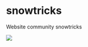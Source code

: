 # snowtricks
Website community snowtricks

<a href="https://codeclimate.com/github/Minikeys/snowtricks/maintainability"><img src="https://api.codeclimate.com/v1/badges/d13867ed3b039a59b98d/maintainability" /></a>
